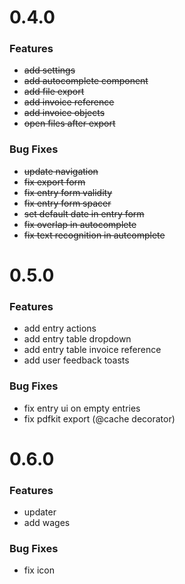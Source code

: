 # 0.4.0

### Features

- ~~add settings~~
- ~~add autocomplete component~~
- ~~add file export~~
- ~~add invoice reference~~
- ~~add invoice objects~~
- ~~open files after export~~

### Bug Fixes

- ~~update navigation~~
- ~~fix export form~~
- ~~fix entry form validity~~
- ~~fix entry form spacer~~
- ~~set default date in entry form~~
- ~~fix overlap in autocomplete~~
- ~~fix text recognition in autcomplete~~

# 0.5.0

### Features

- add entry actions
- add entry table dropdown
- add entry table invoice reference
- add user feedback toasts

### Bug Fixes

- fix entry ui on empty entries
- fix pdfkit export (@cache decorator)

# 0.6.0

### Features

- updater
- add wages

### Bug Fixes

- fix icon

